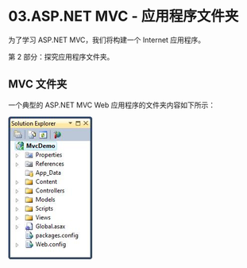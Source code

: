 # 03.ASP.NET MVC - 应用程序文件夹

为了学习 ASP.NET MVC，我们将构建一个 Internet 应用程序。

第 2 部分：探究应用程序文件夹。

## MVC 文件夹

一个典型的 ASP.NET MVC Web 应用程序的文件夹内容如下所示：

<img src="\MVC\img\03_1.jpg">